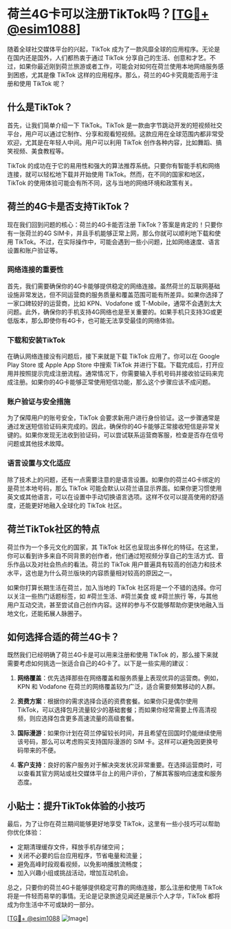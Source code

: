 # 荷兰4G卡可以注册TikTok吗？[[TG💪+ @esim1088](https://t.me/s/esim1088)]

随着全球社交媒体平台的兴起，TikTok 成为了一款风靡全球的应用程序。无论是在国内还是国外，人们都热衷于通过 TikTok 分享自己的生活、创意和才艺。不过，如果你最近刚到荷兰旅游或者工作，可能会对如何在荷兰使用本地网络服务感到困惑，尤其是像 TikTok 这样的应用程序。那么，荷兰的4G卡究竟能否用于注册和使用 TikTok 呢？

## 什么是TikTok？

首先，让我们简单介绍一下 TikTok。TikTok 是一款由字节跳动开发的短视频社交平台，用户可以通过它制作、分享和观看短视频。这款应用在全球范围内都非常受欢迎，尤其是在年轻人中间。用户可以利用 TikTok 创作各种内容，比如舞蹈、搞笑视频、美食教程等。

TikTok 的成功在于它的易用性和强大的算法推荐系统。只要你有智能手机和网络连接，就可以轻松地下载并开始使用 TikTok。然而，在不同的国家和地区，TikTok 的使用体验可能会有所不同，这与当地的网络环境和政策有关。

## 荷兰的4G卡是否支持TikTok？

现在我们回到问题的核心：荷兰的4G卡能否注册 TikTok？答案是肯定的！只要你有一张荷兰的4G SIM卡，并且手机能够正常上网，那么你就可以顺利地下载和使用 TikTok。不过，在实际操作中，可能会遇到一些小问题，比如网络速度、语言设置和账户验证等。

### 网络连接的重要性

首先，我们需要确保你的4G卡能够提供稳定的网络连接。虽然荷兰的互联网基础设施非常发达，但不同运营商的服务质量和覆盖范围可能有所差异。如果你选择了一家口碑较好的运营商，比如 KPN、Vodafone 或 T-Mobile，通常不会遇到太大问题。此外，确保你的手机支持4G网络也是至关重要的。如果手机只支持3G或更低版本，那么即使你有4G卡，也可能无法享受最佳的网络体验。

### 下载和安装TikTok

在确认网络连接没有问题后，接下来就是下载 TikTok 应用了。你可以在 Google Play Store 或 Apple App Store 中搜索 TikTok 并进行下载。下载完成后，打开应用并按照提示完成注册流程。通常情况下，你需要输入手机号码并接收验证码来完成注册。如果你的4G卡能够正常使用短信功能，那么这个步骤应该不成问题。

### 账户验证与安全措施

为了保障用户的账号安全，TikTok 会要求新用户进行身份验证。这一步骤通常是通过发送短信验证码来完成的。因此，确保你的4G卡能够正常接收短信是非常关键的。如果你发现无法收到验证码，可以尝试联系运营商客服，检查是否存在信号问题或其他技术故障。

### 语言设置与文化适应

除了技术上的问题，还有一点需要注意的是语言设置。如果你的荷兰4G卡绑定的是荷兰本地号码，那么 TikTok 可能会默认以荷兰语显示界面。如果你更习惯使用英文或其他语言，可以在设置中手动切换语言选项。这样不仅可以提高使用的舒适度，还能更好地融入全球化的 TikTok 社区。

## 荷兰TikTok社区的特点

荷兰作为一个多元文化的国家，其 TikTok 社区也呈现出多样化的特征。在这里，你可以看到许多来自不同背景的创作者，他们通过短视频分享自己的生活方式、音乐作品以及对社会热点的看法。荷兰的 TikTok 用户普遍具有较高的创造力和技术水平，这也是为什么荷兰版块的内容质量相对较高的原因之一。

如果你打算长期生活在荷兰，加入当地的 TikTok 社区将是一个不错的选择。你可以关注一些热门话题标签，如 #荷兰生活、#荷兰美食 或 #荷兰旅行 等，与其他用户互动交流，甚至尝试自己创作内容。这样的参与不仅能够帮助你更快地融入当地文化，还能拓展人脉圈子。

## 如何选择合适的荷兰4G卡？

既然我们已经明确了荷兰4G卡是可以用来注册和使用 TikTok 的，那么接下来就需要考虑如何挑选一张适合自己的4G卡了。以下是一些实用的建议：

1. **网络覆盖**：优先选择那些在网络覆盖和服务质量上表现优异的运营商。例如，KPN 和 Vodafone 在荷兰的网络覆盖较为广泛，适合需要频繁移动的人群。
   
2. **资费方案**：根据你的需求选择合适的资费套餐。如果你只是偶尔使用 TikTok，可以选择包月流量较少的基础套餐；而如果你经常需要上传高清视频，则应选择包含更多高速流量的高级套餐。

3. **国际漫游**：如果你计划在荷兰停留较长时间，并且希望在回国时仍能继续使用该号码，那么可以考虑购买支持国际漫游的 SIM 卡。这样可以避免因更换号码带来的不便。

4. **客户支持**：良好的客户服务对于解决突发状况非常重要。在选择运营商时，可以查看其官方网站或社交媒体平台上的用户评价，了解其客服响应速度和服务态度。

## 小贴士：提升TikTok体验的小技巧

最后，为了让你在荷兰期间能够更好地享受 TikTok，这里有一些小技巧可以帮助你优化体验：

- 定期清理缓存文件，释放手机存储空间；
- 关闭不必要的后台应用程序，节省电量和流量；
- 避免高峰时段观看视频，以免影响播放流畅度；
- 加入兴趣小组或挑战活动，增加互动机会。

总之，只要你的荷兰4G卡能够提供稳定可靠的网络连接，那么注册和使用 TikTok 将是一件轻而易举的事情。无论是记录旅途见闻还是展示个人才华，TikTok 都将成为你生活中不可或缺的一部分。

[[TG💪+ @esim1088](https://t.me/s/esim1088) ![Image](https://i.postimg.cc/4NQfJmqS/Snipaste-2025-05-13-00-14-12.png)]